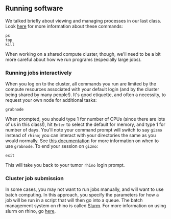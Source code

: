 ## Running software

We talked briefly about viewing and managing processes in our last class. Look [here](https://www.guru99.com/managing-processes-in-linux.html) for more information about these commands:

    ps
    top
    kill

When working on a shared compute cluster, though, we'll need to be a bit more careful about how we run programs (especially large jobs).

### Running jobs interactively

When you log on to the cluster, all commands you run are limited by the compute resources associated with your default login (and by the cluster being shared by many people!). It's good etiquette, and often a necessity, to request your own node for additional tasks:

    grabnode

When prompted, you should type 1 for number of CPUs (since there are lots of us in this class!), hit `Enter` to select the default for memory, and type 1 for number of days. You'll note your command prompt will switch to say `gizmo` instead of `rhino`; you can interact with your directories the same as you would normally. See [this documentation](https://sciwiki.fredhutch.org/compdemos/howtoRhino/#guidance-for-use) for more information on when to use `grabnode`. To end your session on `gizmo`:

    exit

This will take you back to your tumor `rhino` login prompt.

### Cluster job submission

In some cases, you may not want to run jobs manually, and will want to use batch computing. In this approach, you specify the parameters for how a job will be run in a script that will then go into a queue. The batch management system on rhino is called [Slurm](http://schedmd.com/). For more information on using slurm on rhino, go [here](https://sciwiki.fredhutch.org/scicomputing/compute_jobs/#using-slurm-on-fred-hutch-systems).